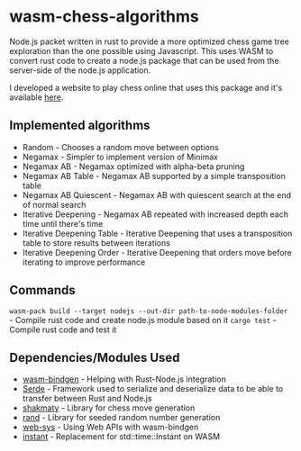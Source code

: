 # wasm-chess-algorithms
Node.js packet written in rust to provide a more optimized chess game tree exploration than the one possible using Javascript.
This uses WASM to convert rust code to create a node.js package that can be used from the server-side of the node.js application.

I developed a website to play chess online that uses this package and it's available [here](https://github.com/fratorgano/SocketChess).

## Implemented algorithms
* Random - Chooses a random move between options
* Negamax - Simpler to implement version of Minimax
* Negamax AB - Negamax optimized with alpha-beta pruning
* Negamax AB Table - Negamax AB supported by a simple transposition table
* Negamax AB Quiescent - Negamax AB with quiescent search at the end of normal search
* Iterative Deepening - Negamax AB repeated with increased depth each time until there's time
* Iterative Deepening Table - Iterative Deepening that uses a transposition table to store results between iterations
* Iterative Deepening Order - Iterative Deepening that orders move before iterating to improve performance

## Commands
`wasm-pack build --target nodejs --out-dir path-to-node-modules-folder` - Compile rust code and create node.js module based on it
`cargo test` - Compile rust code and test it

## Dependencies/Modules Used
* [wasm-bindgen](https://github.com/rustwasm/wasm-bindgen) - Helping with Rust-Node.js integration
* [Serde](https://github.com/serde-rs/serde) - Framework used to serialize and deserialize data to be able to transfer between Rust and Node.js
* [shakmaty](https://github.com/niklasf/shakmaty) - Library for chess move generation
* [rand](https://github.com/rust-random/rand) - Library for seeded random number generation
* [web-sys](https://github.com/rustwasm/wasm-bindgen/tree/main/crates/web-sys) - Using Web APIs with wasm-bindgen
* [instant](https://crates.io/crates/instant) - Replacement for std::time::Instant on WASM
